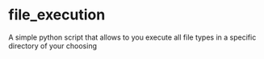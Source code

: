 # file_execution
A simple python script that allows to you execute all file types in a specific directory of your choosing
